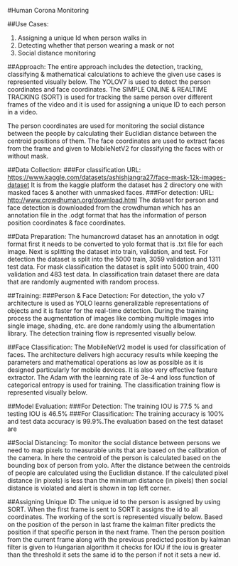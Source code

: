 #Human Corona Monitoring

##Use Cases:
1.	Assigning a unique Id when person walks in <br>
2.	Detecting whether that person wearing a mask or not<br>
3.	Social distance monitoring<br>

##Approach:
	The entire approach includes the detection, tracking, classifying & mathematical calculations to achieve the given use cases is represented visually below.
	The YOLOV7 is used to detect the person coordinates and face coordinates. 
	The SIMPLE ONLINE & REALTIME TRACKING (SORT) is used for tracking the same person over different frames of the video and it is used for assigning a unique ID to each person in a video.

The person coordinates are used for monitoring the social distance between the people by calculating their Euclidian distance between the centroid positions of them. 
The face coordinates are used to extract faces from the frame and given to MobileNetV2 for classifying the faces with or without mask. 

##Data Collection:
	###For classification
		URL: https://www.kaggle.com/datasets/ashishjangra27/face-mask-12k-images-dataset
		It is from the kaggle platform the dataset has 2 directory one with masked faces & another with unmasked faces.
	###For detection:
		URL:  http://www.crowdhuman.org/download.html
		The dataset for person and face detection is downloaded from the crowdhuman which has an annotation file in the .odgt format that has the information of person position coordinates & face coordinates.

##Data Preparation:
	The humancrowd dataset has an annotation in odgt format first it needs to be converted to yolo format that is .txt file for each image. Next is splitting the dataset into train, validation, and test. For detection the dataset is split into the 5000 train, 3059 validation and 1311 test data. For mask classification the dataset is split into 5000 train, 400 validation and 483 test data.
	In classification train dataset there are data that are randomly augmented with random process.

##Training:
	 ###Person & Face Detection:
		For detection, the yolo v7 architecture is used as YOLO learns generalizable representations of objects and it is faster for the real-time detection. During the training process the augmentation of images like combing multiple images into single image, shading, etc. are done randomly using the albumentation library. The detection training flow is represented visually below. 

##Face Classification:
		The MobileNetV2 model is used for classification of faces. The architecture delivers high accuracy results while keeping the parameters and mathematical operations as low as possible as it is designed particularly for mobile devices. It is also very effective feature extractor. The Adam with the learning rate of 3e-4 and loss function of categorical entropy is used for training. 
The classification training flow is represented visually below.  

##Model Evaluation:
	###For Detection:
		The training IOU is 77.5 % and testing IOU is 46.5% 
	###For Classification:
		The training accuracy is 100% and test data accuracy is 99.9%.The evaluation based on the test dataset are
 
##Social Distancing:
	To monitor the social distance between persons we need to map pixels to measurable units that are based on the calibration of the camera. In here the centroid of the person is calculated based on the bounding box of person from yolo. After the distance between the centroids of people are calculated using the Euclidian distance. If the calculated pixel distance (in pixels) is less than the minimum distance (in pixels) then social distance is violated and alert is shown in top left corner.

##Assigning Unique ID:
	The unique id to the person is assigned by using SORT. When the first frame is sent to SORT it assigns the id to all coordinates. The working of the sort is represented visually below. Based on the position of the person in last frame the kalman filter predicts the position if that specific person in the next frame. Then the person position from the current frame along with the previous predicted position by kalman filter is given to Hungarian algorithm it checks for IOU if the iou is greater than the threshold it sets the same id to the person if not it sets a new id. 

 
	

